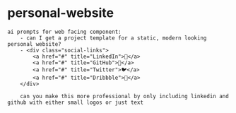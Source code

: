 # personal-website
    ai prompts for web facing component:
        - can I get a project template for a static, modern looking personal website?
        - <div class="social-links">
            <a href="#" title="LinkedIn">💼</a>
            <a href="#" title="GitHub">🔗</a>
            <a href="#" title="Twitter">🐦</a>
            <a href="#" title="Dribbble">🎨</a>
        </div>

        can you make this more professional by only including linkedin and github with either small logos or just text